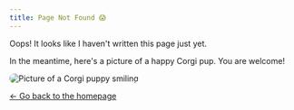 ```yaml
---
title: Page Not Found 😱
---
```


Oops! It looks like I haven't written this page just yet.

In the meantime, here's a picture of a happy Corgi pup. You are welcome!

<img src="https://files.fedknu.com/corgi.webp" alt="Picture of a Corgi puppy smiling" style="max-width:350px;border-radius: 8px;" />

[← Go back to the homepage](/)
